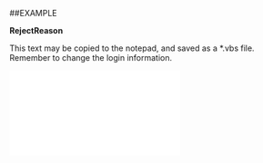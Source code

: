 

##EXAMPLE

**RejectReason**

This text may be copied to the notepad, and saved as a *.vbs file. Remember to change the login information.

![](../../Examples/vbs/SOAppointment.Properties.vbs.txt)





